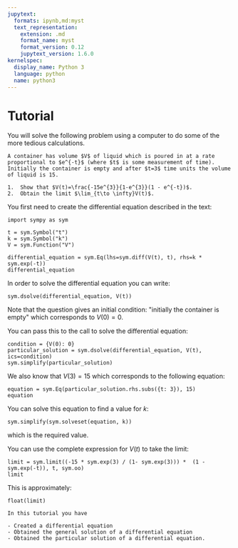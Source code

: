 ```yaml
---
jupytext:
  formats: ipynb,md:myst
  text_representation:
    extension: .md
    format_name: myst
    format_version: 0.12
    jupytext_version: 1.6.0
kernelspec:
  display_name: Python 3
  language: python
  name: python3
---
```


# Tutorial

You will solve the following problem using a computer to do some of the
more tedious calculations.

```{admonition} Problem
A container has volume $V$ of liquid which is poured in at a rate
proportional to $e^{-t}$ (where $t$ is some measurement of time).
Initially the container is empty and after $t=3$ time units the volume
of liquid is 15.

1.  Show that $V(t)=\frac{-15e^{3}}{1-e^{3}}(1 - e^{-t})$.
2.  Obtain the limit $\lim_{t\to \infty}V(t)$.
```

You first need to create the differential equation described in the text:

```{code-cell} ipython3
import sympy as sym

t = sym.Symbol("t")
k = sym.Symbol("k")
V = sym.Function("V")

differential_equation = sym.Eq(lhs=sym.diff(V(t), t), rhs=k * sym.exp(-t))
differential_equation
```

In order to solve the differential equation you can write:

```{code-cell} ipython3
sym.dsolve(differential_equation, V(t))
```

Note that the question gives an initial condition: "initially the container
is empty" which corresponds to $V(0)=0$.

You can pass this to the call to solve the differential equation:

```{code-cell} ipython3
condition = {V(0): 0}
particular_solution = sym.dsolve(differential_equation, V(t), ics=condition)
sym.simplify(particular_solution)
```

We also know that $V(3)=15$ which corresponds to the following equation:

```{code-cell} ipython3
equation = sym.Eq(particular_solution.rhs.subs({t: 3}), 15)
equation
```

You can solve this equation to find a value for $k$:

```{code-cell} ipython3
sym.simplify(sym.solveset(equation, k))
```

which is the required value.

You can use the complete expression for $V(t)$ to take the limit:

```{code-cell} ipython3
limit = sym.limit((-15 * sym.exp(3) / (1- sym.exp(3))) *  (1 - sym.exp(-t)), t, sym.oo)
limit
```

This is approximately:

```{code-cell} ipython3
float(limit)
```

```{important}
In this tutorial you have

- Created a differential equation
- Obtained the general solution of a differential equation
- Obtained the particular solution of a differential equation.
```
